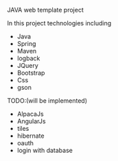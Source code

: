 JAVA web template project

In this project  technologies  including
+ Java
+ Spring
+ Maven
+ logback
+ JQuery
+ Bootstrap
+ Css
+ gson

TODO:(will be implemented)
- AlpacaJs
- AngularJs
- tiles
- hibernate
- oauth
- login with database